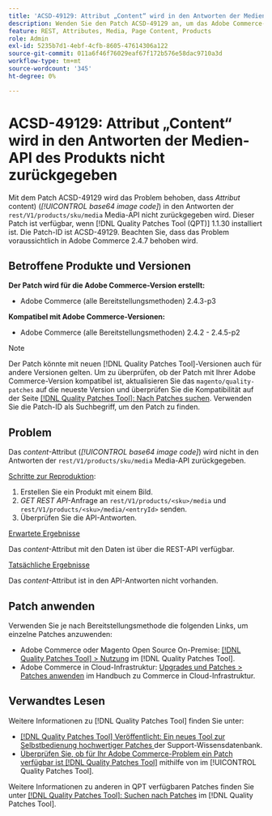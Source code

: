 ```yaml
---
title: 'ACSD-49129: Attribut „Content“ wird in den Antworten der Medien-API des Produkts nicht zurückgegeben'
description: Wenden Sie den Patch ACSD-49129 an, um das Adobe Commerce-Problem zu beheben, bei dem das Attribut *content* (*base64-Bildcode*) in den Media-API-Antworten des Produkts „rest/V1/products/sku/media“ nicht zurückgegeben wird.
feature: REST, Attributes, Media, Page Content, Products
role: Admin
exl-id: 5235b7d1-4ebf-4cfb-8605-47614306a122
source-git-commit: 011a6f46f76029eaf67f172b576e58dac9710a3d
workflow-type: tm+mt
source-wordcount: '345'
ht-degree: 0%

---
```


# ACSD-49129: Attribut „Content“ wird in den Antworten der Medien-API des Produkts nicht zurückgegeben

Mit dem Patch ACSD-49129 wird das Problem behoben, dass *Attribut* content) (*[!UICONTROL base64 image code]*) in den Antworten der `rest/V1/products/sku/media` Media-API nicht zurückgegeben wird. Dieser Patch ist verfügbar, wenn [!DNL Quality Patches Tool (QPT)] 1.1.30 installiert ist. Die Patch-ID ist ACSD-49129. Beachten Sie, dass das Problem voraussichtlich in Adobe Commerce 2.4.7 behoben wird.

## Betroffene Produkte und Versionen

**Der Patch wird für die Adobe Commerce-Version erstellt:**

* Adobe Commerce (alle Bereitstellungsmethoden) 2.4.3-p3

**Kompatibel mit Adobe Commerce-Versionen:**

* Adobe Commerce (alle Bereitstellungsmethoden) 2.4.2 - 2.4.5-p2

>[!NOTE]
>
>Der Patch könnte mit neuen [!DNL Quality Patches Tool]-Versionen auch für andere Versionen gelten. Um zu überprüfen, ob der Patch mit Ihrer Adobe Commerce-Version kompatibel ist, aktualisieren Sie das `magento/quality-patches` auf die neueste Version und überprüfen Sie die Kompatibilität auf der Seite [[!DNL Quality Patches Tool]: Nach Patches suchen](https://experienceleague.adobe.com/tools/commerce-quality-patches/index.html). Verwenden Sie die Patch-ID als Suchbegriff, um den Patch zu finden.

## Problem

Das *content*-Attribut (*[!UICONTROL base64 image code]*) wird nicht in den Antworten der `rest/V1/products/sku/media` Media-API zurückgegeben.

<u>Schritte zur Reproduktion</u>:

1. Erstellen Sie ein Produkt mit einem Bild.
1. *GET REST API*-Anfrage an `rest/V1/products/<sku>/media` und `rest/V1/products/<sku>/media/<entryId>` senden.
1. Überprüfen Sie die API-Antworten.

<u>Erwartete Ergebnisse</u>

Das *content*-Attribut mit den Daten ist über die REST-API verfügbar.

<u>Tatsächliche Ergebnisse</u>

Das *content*-Attribut ist in den API-Antworten nicht vorhanden.

## Patch anwenden

Verwenden Sie je nach Bereitstellungsmethode die folgenden Links, um einzelne Patches anzuwenden:

* Adobe Commerce oder Magento Open Source On-Premise: [[!DNL Quality Patches Tool] > Nutzung](/help/tools/quality-patches-tool/usage.md) im [!DNL Quality Patches Tool].
* Adobe Commerce in Cloud-Infrastruktur: [Upgrades und Patches > Patches anwenden](https://experienceleague.adobe.com/docs/commerce-cloud-service/user-guide/develop/upgrade/apply-patches.html) im Handbuch zu Commerce in Cloud-Infrastruktur.

## Verwandtes Lesen

Weitere Informationen zu [!DNL Quality Patches Tool] finden Sie unter:

* [[!DNL Quality Patches Tool] Veröffentlicht: Ein neues Tool zur Selbstbedienung hochwertiger Patches ](https://experienceleague.adobe.com/en/docs/commerce-operations/tools/quality-patches-tool/quality-patches-tool-to-self-serve-quality-patches) der Support-Wissensdatenbank.
* [Überprüfen Sie, ob für Ihr Adobe Commerce-Problem ein Patch verfügbar ist [!DNL Quality Patches Tool]](/help/tools/quality-patches-tool/patches-available-in-qpt/check-patch-for-magento-issue-with-magento-quality-patches.md) mithilfe von im [!UICONTROL Quality Patches Tool].


Weitere Informationen zu anderen in QPT verfügbaren Patches finden Sie unter [[!DNL Quality Patches Tool]: Suchen nach Patches](https://experienceleague.adobe.com/tools/commerce-quality-patches/index.html) im [!DNL Quality Patches Tool].
